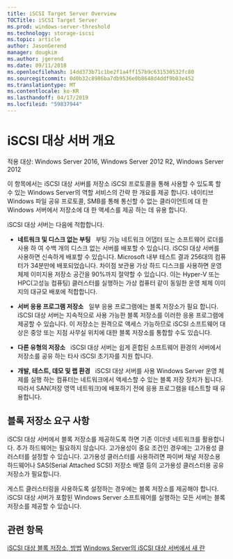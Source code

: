 ```yaml
---
title: iSCSI Target Server Overview
TOCTitle: iSCSI Target Server
ms.prod: windows-server-threshold
ms.technology: storage-iscsi
ms.topic: article
author: JasonGerend
manager: dougkim
ms.author: jgerend
ms.date: 09/11/2018
ms.openlocfilehash: 14dd373b71c1be2f1a4ff157b9c631530532fc80
ms.sourcegitcommit: 0d0b32c8986ba7db9536e0b8648d4ddf9b03e452
ms.translationtype: MT
ms.contentlocale: ko-KR
ms.lasthandoff: 04/17/2019
ms.locfileid: "59837944"
---
```

# <a name="iscsi-target-server-overview"></a>iSCSI 대상 서버 개요

적용 대상: Windows Server 2016, Windows Server 2012 R2, Windows Server 2012

이 항목에서는 iSCSI 대상 서버를 저장소 iSCSI 프로토콜을 통해 사용할 수 있도록 할 수 있는 Windows Server의 역할 서비스의 간략 한 개요를 제공 합니다. 네이티브 Windows 파일 공유 프로토콜, SMB를 통해 통신할 수 없는 클라이언트에 대 한 Windows 서버에서 저장소에 대 한 액세스를 제공 하는 데 유용 합니다.

iSCSI 대상 서버는 다음에 적합합니다.

* **네트워크 및 디스크 없는 부팅**   부팅 가능 네트워크 어댑터 또는 소프트웨어 로더를 사용 하 여 수백 개의 디스크 없는 서버를 배포할 수 있습니다. iSCSI 대상 서버를 사용하면 신속하게 배포할 수 있습니다. Microsoft 내부 테스트 결과 256대의 컴퓨터가 34분만에 배포되었습니다. 차이점 보관용 가상 하드 디스크를 사용하면 운영 체제 이미지용 저장소 공간을 90%까지 절약할 수 있습니다. 이는 Hyper-V 또는 HPC(고성능 컴퓨팅) 클러스터를 실행하는 가상 컴퓨터 같이 동일한 운영 체제 이미지의 대규모 배포에 적합합니다.

* **서버 응용 프로그램 저장소**   일부 응용 프로그램에는 블록 저장소가 필요 합니다. iSCSI 대상 서버는 지속적으로 사용 가능한 블록 저장소를 이러한 응용 프로그램에 제공할 수 있습니다. 이 저장소는 원격으로 액세스 가능하므로 iSCSI 소프트웨어 대상은 중앙 또는 지점 사무실 위치에 대한 블록 저장소를 통합할 수도 있습니다.

* **다른 유형의 저장소**   iSCSI 대상 서버는 쉽게 혼합된 소프트웨어 환경의 서버에서 저장소를 공유 하는 타사 iSCSI 초기자를 지원 합니다.

* **개발, 테스트, 데모 및 랩 환경**   iSCSI 대상 서버를 사용 Windows Server 운영 체제를 실행 하는 컴퓨터는 네트워크에서 액세스할 수 있는 블록 저장 장치가 됩니다. 따라서 SAN(저장 영역 네트워크)에 배포하기 전에 응용 프로그램을 테스트할 때 유용합니다.

## <a name="block-storage-requirements"></a>블록 저장소 요구 사항

iSCSI 대상 서버에서 블록 저장소를 제공하도록 하면 기존 이더넷 네트워크를 활용합니다. 추가 하드웨어는 필요하지 않습니다. 고가용성이 중요 조건인 경우에는 고가용성 클러스터를 설정할 수 있습니다. 고가용성 클러스터를 사용하려면 파이버 채널 저장소용 하드웨어나 SAS(Serial Attached SCSI) 저장소 배열 등의 고가용성 클러스터용 공유 저장소가 필요합니다.

게스트 클러스터링을 사용하도록 설정하는 경우에는 블록 저장소를 제공해야 합니다. iSCSI 대상 서버가 포함된 Windows Server 소프트웨어를 실행하는 모든 서버는 블록 저장소를 제공할 수 있습니다.

## <a name="see-also"></a>관련 항목

[iSCSI 대상 블록 저장소, 방법](https://docs.microsoft.com/previous-versions/windows/it-pro/windows-server-2012-R2-and-2012/hh848268(v%3dws.11))  
[Windows Server의 iSCSI 대상 서버에서 새 란](https://docs.microsoft.com/previous-versions/windows/it-pro/windows-server-2012-R2-and-2012/dn305893(v%3dws.11))

